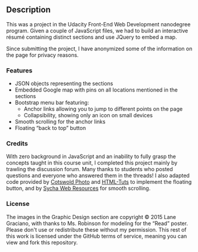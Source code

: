 ## Description

This was a project in the Udacity Front-End Web Development nanodegree program. Given a couple of JavaScript files, we had to build an interactive résumé containing distinct sections and use JQuery to embed a map.

Since submitting the project, I have anonymized some of the information on the page for privacy reasons.

### Features

- JSON objects representing the sections
- Embedded Google map with pins on all locations mentioned in the sections
- Bootstrap menu bar featuring:
    - Anchor links allowing you to jump to different points on the page 
    - Collapsibility, showing only an icon on small devices
- Smooth scrolling for the anchor links
- Floating “back to top” button

### Credits

With zero background in JavaScript and an inability to fully grasp the concepts taught in this course unit, I completed this project mainly by trawling the discussion forum. Many thanks to students who posted questions and everyone who answered them in the threads! I also adapted code provided by [Cotswold Photo](http://cotswoldphoto.co.uk/bootstrap-float-to-top-button/) and [HTML-Tuts](http://html-tuts.com/back-to-top-button-jquery/) to implement the floating button, and by [Sycha Web Resources](http://www.sycha.com/jquery-smooth-scrolling-internal-anchor-links) for smooth scrolling.

### License

The images in the Graphic Design section are copyright © 2015 Lane Graciano, with thanks to Ms. Robinson for modeling for the “Read” poster. Please don't use or redistribute these without my permission. This rest of this work is licensed under the GitHub terms of service, meaning you can view and fork this repository.
